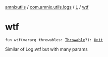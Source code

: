[amnixutils](../../index.md) / [com.amnix.utils.logs](../index.md) / [L](index.md) / [wtf](./wtf.md)

# wtf

`fun wtf(vararg throwables: `[`Throwable`](https://kotlinlang.org/api/latest/jvm/stdlib/kotlin/-throwable/index.html)`?): `[`Unit`](https://kotlinlang.org/api/latest/jvm/stdlib/kotlin/-unit/index.html)

Similar of Log.wtf but with many params

